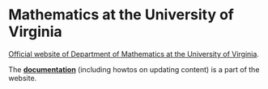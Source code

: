 # Mathematics at the University of Virginia

[Official website of Department of Mathematics at the University of Virginia](https://math.virginia.edu/).

The [**documentation**](https://math.virginia.edu/doc/) (including howtos on updating content) is a part of the website.

